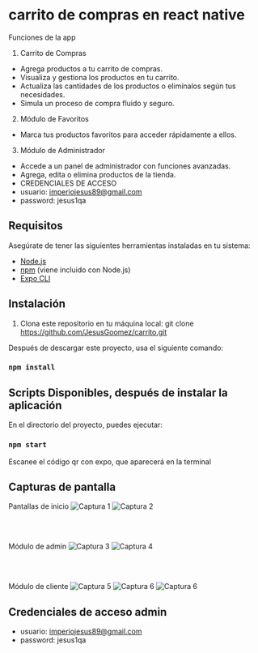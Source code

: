 # carrito de compras en react native
Funciones de la app

1. Carrito de Compras

  - Agrega productos a tu carrito de compras.
  - Visualiza y gestiona los productos en tu carrito.
  - Actualiza las cantidades de los productos o elimínalos según tus necesidades.
  - Simula un proceso de compra fluido y seguro.

2. Módulo de Favoritos
  - Marca tus productos favoritos para acceder rápidamente a ellos.

3. Módulo de Administrador
  - Accede a un panel de administrador con funciones avanzadas.
  - Agrega, edita o elimina productos de la tienda.
  - CREDENCIALES DE ACCESO
   - usuario:   imperiojesus89@gmail.com
   - password:  jesus1qa



## Requisitos

Asegúrate de tener las siguientes herramientas instaladas en tu sistema:

- [Node.js](https://nodejs.org/)
- [npm](https://www.npmjs.com/) (viene incluido con Node.js)
- [Expo CLI](https://docs.expo.dev/get-started/installation/)

## Instalación

1. Clona este repositorio en tu máquina local:
   git clone https://github.com/JesusGoomez/carrito.git

Después de descargar este proyecto, usa el siguiente comando:

### `npm install`

## Scripts Disponibles, después de instalar la aplicación

En el directorio del proyecto, puedes ejecutar:

### `npm start`

Escanee el código qr con expo, que aparecerá en la terminal

## Capturas de pantalla

Pantallas de inicio
![Captura 1](https://raw.githubusercontent.com/JesusGoomez/carrito/main/img/capturas/photo1.jpeg)
![Captura 2](https://raw.githubusercontent.com/JesusGoomez/carrito/main/img/capturas/photo2.jpeg)

<br> <br>

Módulo de admin
![Captura 3](https://raw.githubusercontent.com/JesusGoomez/carrito/main/img/capturas/photo3.jpeg)
![Captura 4](https://raw.githubusercontent.com/JesusGoomez/carrito/main/img/capturas/photo4.jpeg)

<br> <br>

Módulo de cliente
![Captura 5](https://raw.githubusercontent.com/JesusGoomez/carrito/main/img/capturas/photo5.jpeg)
![Captura 6](https://raw.githubusercontent.com/JesusGoomez/carrito/main/img/capturas/photo6.jpeg)
![Captura 6](https://raw.githubusercontent.com/JesusGoomez/carrito/main/img/capturas/photo7.jpeg)

## Credenciales de acceso admin
  - usuario:   imperiojesus89@gmail.com
  - password:  jesus1qa